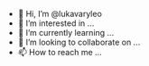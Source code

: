 - 👋 Hi, I’m @lukavaryleo
- 👀 I’m interested in ...
- 🌱 I’m currently learning ...
- 💞️ I’m looking to collaborate on ...
- 📫 How to reach me ...

<!---
lukavaryleo/lukavaryleo is a ✨ special ✨ repository because its `README.md` (this file) appears on your GitHub profile.
You can click the Preview link to take a look at your changes.
--->
